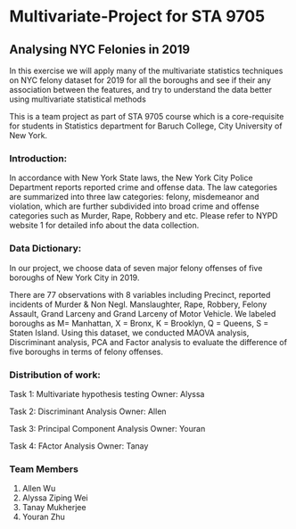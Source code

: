 # Multivariate-Project for STA 9705
## Analysing NYC Felonies in 2019
In this exercise we will apply many of the multivariate statistics techniques on NYC felony dataset for 2019 for all the boroughs and see if their any association between the features, and try to understand the data better using multivariate statistical methods

This is a team project as part of STA 9705 course which is a core-requisite for students in Statistics department for Baruch College, City University of New York.

### Introduction:
In accordance with New York State laws, the New York City Police Department reports reported crime and offense data. The law categories are summarized into three law categories: felony, misdemeanor and violation, which are further subdivided into broad crime and offense categories such as Murder, Rape, Robbery and etc. Please refer to NYPD website 1 for detailed info about the data collection.

### Data Dictionary:
In our project, we choose data of seven major felony offenses of five boroughs of New York City in 2019.

There are 77 observations with 8 variables including Precinct, reported incidents of Murder & Non Negl. Manslaughter, Rape, Robbery, Felony Assault, Grand Larceny and Grand Larceny of Motor Vehicle. We labeled boroughs as M= Manhattan, X = Bronx, K = Brooklyn, Q = Queens, S = Staten Island. Using this dataset, we conducted MAOVA analysis, Discriminant analysis, PCA and Factor analysis to evaluate the difference of five boroughs in terms of felony offenses.

### Distribution of work:
Task 1: Multivariate hypothesis testing
Owner: Alyssa

Task 2: Discriminant Analysis
Owner: Allen

Task 3: Principal Component Analysis
Owner: Youran

Task 4: FActor Analysis
Owner: Tanay

### Team Members
1. Allen Wu
2. Alyssa Ziping Wei
3. Tanay Mukherjee
4. Youran Zhu
